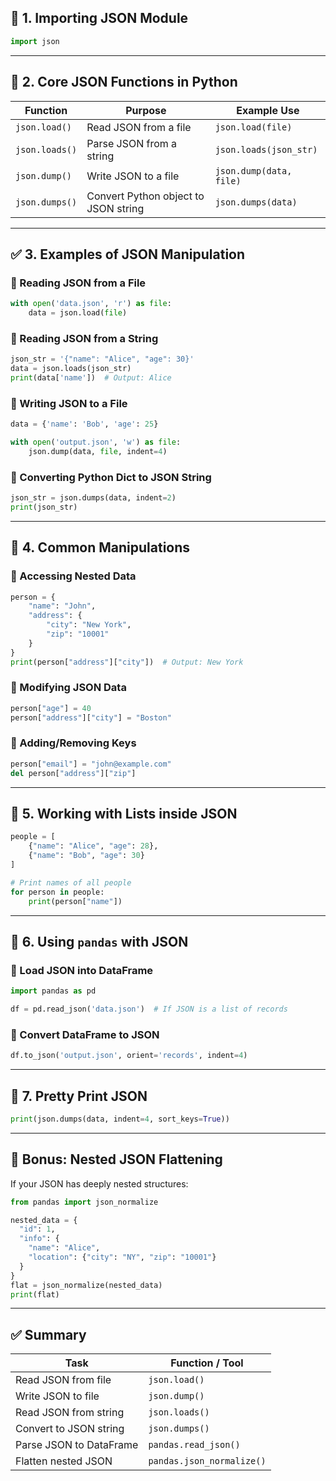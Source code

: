 ## 🔹 1. **Importing JSON Module**

```python
import json
```

---

## 🔹 2. **Core JSON Functions in Python**

| Function       | Purpose                              | Example Use             |
| -------------- | ------------------------------------ | ----------------------- |
| `json.load()`  | Read JSON from a file                | `json.load(file)`       |
| `json.loads()` | Parse JSON from a string             | `json.loads(json_str)`  |
| `json.dump()`  | Write JSON to a file                 | `json.dump(data, file)` |
| `json.dumps()` | Convert Python object to JSON string | `json.dumps(data)`      |

---

## ✅ 3. **Examples of JSON Manipulation**

### 🔸 Reading JSON from a File

```python
with open('data.json', 'r') as file:
    data = json.load(file)
```

### 🔸 Reading JSON from a String

```python
json_str = '{"name": "Alice", "age": 30}'
data = json.loads(json_str)
print(data['name'])  # Output: Alice
```

### 🔸 Writing JSON to a File

```python
data = {'name': 'Bob', 'age': 25}

with open('output.json', 'w') as file:
    json.dump(data, file, indent=4)
```

### 🔸 Converting Python Dict to JSON String

```python
json_str = json.dumps(data, indent=2)
print(json_str)
```

---

## 🔹 4. **Common Manipulations**

### 🔸 Accessing Nested Data

```python
person = {
    "name": "John",
    "address": {
        "city": "New York",
        "zip": "10001"
    }
}
print(person["address"]["city"])  # Output: New York
```

### 🔸 Modifying JSON Data

```python
person["age"] = 40
person["address"]["city"] = "Boston"
```

### 🔸 Adding/Removing Keys

```python
person["email"] = "john@example.com"
del person["address"]["zip"]
```

---

## 🔹 5. **Working with Lists inside JSON**

```python
people = [
    {"name": "Alice", "age": 28},
    {"name": "Bob", "age": 30}
]

# Print names of all people
for person in people:
    print(person["name"])
```

---

## 🔹 6. **Using `pandas` with JSON**

### 🔸 Load JSON into DataFrame

```python
import pandas as pd

df = pd.read_json('data.json')  # If JSON is a list of records
```

### 🔸 Convert DataFrame to JSON

```python
df.to_json('output.json', orient='records', indent=4)
```

---

## 🔹 7. **Pretty Print JSON**

```python
print(json.dumps(data, indent=4, sort_keys=True))
```

---

## 🧠 Bonus: Nested JSON Flattening

If your JSON has deeply nested structures:

```python
from pandas import json_normalize

nested_data = {
  "id": 1,
  "info": {
    "name": "Alice",
    "location": {"city": "NY", "zip": "10001"}
  }
}
flat = json_normalize(nested_data)
print(flat)
```

---

## ✅ Summary

| Task                    | Function / Tool           |
| ----------------------- | ------------------------- |
| Read JSON from file     | `json.load()`             |
| Write JSON to file      | `json.dump()`             |
| Read JSON from string   | `json.loads()`            |
| Convert to JSON string  | `json.dumps()`            |
| Parse JSON to DataFrame | `pandas.read_json()`      |
| Flatten nested JSON     | `pandas.json_normalize()` |
